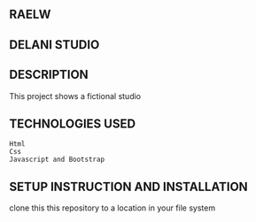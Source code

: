 ## RAELW
## DELANI STUDIO
## DESCRIPTION
   This project shows a fictional studio
## TECHNOLOGIES USED
    Html
    Css
    Javascript and Bootstrap
## SETUP INSTRUCTION AND INSTALLATION
   clone this this repository to a location in your file system
